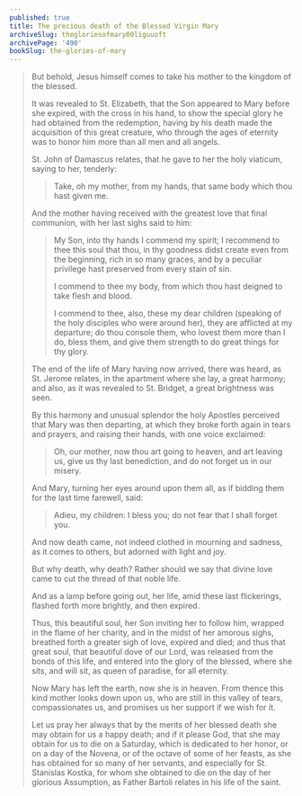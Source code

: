 ```yaml
---
published: true
title: The precious death of the Blessed Virgin Mary
archiveSlug: thegloriesofmary00liguuoft
archivePage: '490'
bookSlug: the-glories-of-mary
---
```


> But behold, Jesus himself comes to take his mother to the kingdom of the blessed.
>
> It was revealed to St. Elizabeth, that the Son appeared to Mary before she expired, with the cross in his hand, to show the special glory he had obtained from the redemption, having by his death made the acquisition of this great creature, who through the ages of eternity was to honor him more than all men and all angels.
>
> St. John of Damascus relates, that he gave to her the holy viaticum, saying to her, tenderly:
>
> > Take, oh my mother, from my hands, that same body which thou hast given me.
>
> And the mother having received with the greatest love that final communion, with her last sighs said to him:
>
> > My Son, into thy hands I commend my spirit; I recommend to thee this soul that thou, in thy goodness didst create even from the beginning, rich in so many graces, and by a peculiar privilege hast preserved from every stain of sin.
> >
> > I commend to thee my body, from which thou hast deigned to take flesh and blood.
> >
> > I commend to thee, also, these my dear children (speaking of the holy disciples who were around her), they are afflicted at my departure; do thou console them, who lovest them more than I do, bless them, and give them strength to do great things for thy glory.
>
> The end of the life of Mary having now arrived, there was heard, as St. Jerome relates, in the apartment where she lay, a great harmony; and also, as it was revealed to St. Bridget, a great brightness was seen.
>
> By this harmony and unusual splendor the holy Apostles perceived that Mary was then departing, at which they broke forth again in tears and prayers, and raising their hands, with one voice exclaimed:
>
> > Oh, our mother, now thou art going to heaven, and art leaving us, give us thy last benediction, and do not forget us in our misery.
>
> And Mary, turning her eyes around upon them all, as if bidding them for the last time farewell, said:
>
> > Adieu, my children: I bless you; do not fear that I shall forget you.
>
> And now death came, not indeed clothed in mourning and sadness, as it comes to others, but adorned with light and joy.
>
> But why death, why death? Rather should we say that divine love came to cut the thread of that noble life.
>
> And as a lamp before going out, her life, amid these last flickerings, flashed forth more brightly, and then expired.
>
> Thus, this beautiful soul, her Son inviting her to follow him, wrapped in the flame of her charity, and in the midst of her amorous sighs, breathed forth a greater sigh of love, expired and died; and thus that great soul, that beautiful dove of our Lord, was released from the bonds of this life, and entered into the glory of the blessed, where she sits, and will sit, as queen of paradise, for all eternity.
>
> Now Mary has left the earth, now she is in heaven. From thence this kind mother looks down upon us, who are still in this valley of tears, compassionates us, and promises us her support if we wish for it.
>
> Let us pray her always that by the merits of her blessed death she may obtain for us a happy death; and if it please God, that she may obtain for us to die on a Saturday, which is dedicated to her honor, or on a day of the Novena, or of the octave of some of her feasts, as she has obtained for so many of her servants, and especially for St. Stanislas Kostka, for whom she obtained to die on the day of her glorious Assumption, as Father Bartoli relates in his life of the saint.
